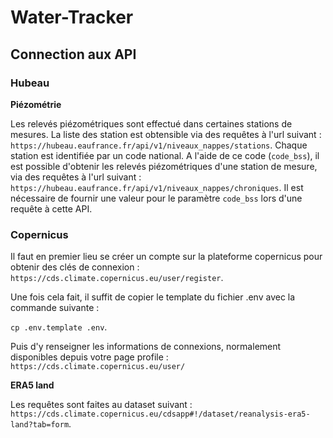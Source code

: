 # Water-Tracker

## Connection aux API
### Hubeau

**Piézométrie**

Les relevés piézométriques sont effectué dans certaines stations de mesures. La liste des station est obtensible via des requêtes à l'url suivant : `https://hubeau.eaufrance.fr/api/v1/niveaux_nappes/stations`.
Chaque station est identifiée par un code national. A l'aide de ce code (`code_bss`), il est possible d'obtenir les relevés piézométriques d'une station de mesure, via des requêtes à l'url suivant : `https://hubeau.eaufrance.fr/api/v1/niveaux_nappes/chroniques`. Il est nécessaire de fournir une valeur pour le paramètre `code_bss` lors d'une requête à cette API.

### Copernicus

Il faut en premier lieu se créer un compte sur la plateforme copernicus pour obtenir des clés de connexion : `https://cds.climate.copernicus.eu/user/register`.

Une fois cela fait, il suffit de copier le template du fichier .env avec la commande suivante :

`cp .env.template .env`.

Puis d'y renseigner les informations de connexions, normalement disponibles depuis votre page profile :
`https://cds.climate.copernicus.eu/user/`

**ERA5 land**

Les requêtes sont faites au dataset suivant : `https://cds.climate.copernicus.eu/cdsapp#!/dataset/reanalysis-era5-land?tab=form`.
